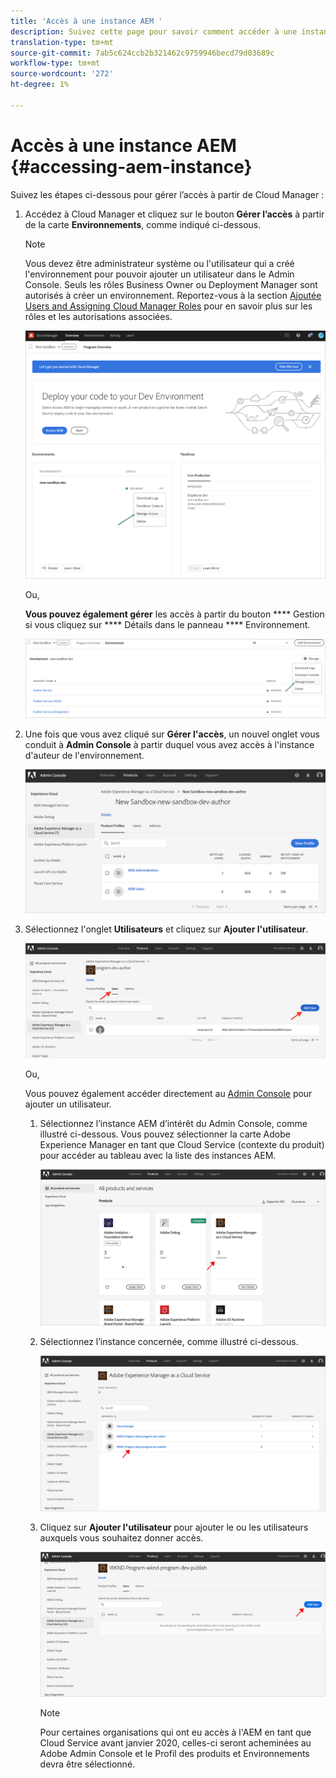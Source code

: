 ```yaml
---
title: 'Accès à une instance AEM '
description: Suivez cette page pour savoir comment accéder à une instance AEM
translation-type: tm+mt
source-git-commit: 7ab5c624ccb2b321462c9759946becd79d03689c
workflow-type: tm+mt
source-wordcount: '272'
ht-degree: 1%

---
```



# Accès à une instance AEM {#accessing-aem-instance}

Suivez les étapes ci-dessous pour gérer l’accès à partir de Cloud Manager :

1. Accédez à Cloud Manager et cliquez sur le bouton **Gérer l’accès** à partir de la carte **Environnements**, comme indiqué ci-dessous.

   >[!NOTE]
   >Vous devez être administrateur système ou l&#39;utilisateur qui a créé l&#39;environnement pour pouvoir ajouter un utilisateur dans le Admin Console. Seuls les rôles Business Owner ou Deployment Manager sont autorisés à créer un environnement. Reportez-vous à la section [Ajoutée Users and Assigning Cloud Manager Roles](/help/onboarding/what-is-required/add-users-assign-cm-roles.md) pour en savoir plus sur les rôles et les autorisations associées.

   ![](/help/onboarding/getting-access-to-aem-in-cloud/assets/sys-admin6.png)

   Ou,

   **Vous pouvez également gérer** les accès à partir du bouton  **** Gestion si vous cliquez sur  **** Détails dans le panneau  **** Environnement.

   ![](/help/onboarding/getting-access-to-aem-in-cloud/assets/sys-admin4.png)


1. Une fois que vous avez cliqué sur **Gérer l&#39;accès**, un nouvel onglet vous conduit à **Admin Console** à partir duquel vous avez accès à l&#39;instance d&#39;auteur de l&#39;environnement.

   ![](/help/onboarding/getting-access-to-aem-in-cloud/assets/sys-admin-2.png)

1. Sélectionnez l&#39;onglet **Utilisateurs** et cliquez sur **Ajouter l&#39;utilisateur**.

   ![](/help/onboarding/what-is-required/assets/admin-console-5.png)



   Ou,

   Vous pouvez également accéder directement au [Admin Console](https://adminconsole.adobe.com) pour ajouter un utilisateur.

   1. Sélectionnez l’instance AEM d’intérêt du Admin Console, comme illustré ci-dessous. Vous pouvez sélectionner la carte Adobe Experience Manager en tant que Cloud Service (contexte du produit) pour accéder au tableau avec la liste des instances AEM.

      ![](/help/onboarding/what-is-required/assets/admin-console-6.png)

   1. Sélectionnez l’instance concernée, comme illustré ci-dessous.

      ![](/help/onboarding/what-is-required/assets/admin-console-7.png)


   1. Cliquez sur **Ajouter l&#39;utilisateur** pour ajouter le ou les utilisateurs auxquels vous souhaitez donner accès.

      ![](/help/onboarding/what-is-required/assets/admin-console-8.png)

      >[!NOTE]
      >Pour certaines organisations qui ont eu accès à l&#39;AEM en tant que Cloud Service avant janvier 2020, celles-ci seront acheminées au Adobe Admin Console et le Profil des produits et Environnements devra être sélectionné.

